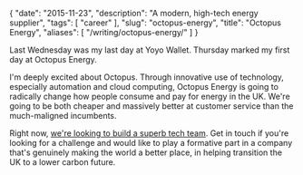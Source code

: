 {
    "date": "2015-11-23",
    "description": "A modern, high-tech energy supplier",
    "tags": [
        "career"
    ],
    "slug": "octopus-energy",
    "title": "Octopus Energy",
    "aliases": [
        "/writing/octopus-energy/"
    ]
}

Last Wednesday was my last day at Yoyo Wallet. Thursday marked my first
day at Octopus Energy.

I'm deeply excited about Octopus. Through innovative use of technology,
especially automation and cloud computing, Octopus Energy is going to
radically change how people consume and pay for energy in the UK. We're
going to be both cheaper and massively better at customer service than
the much-maligned incumbents.

Right now, [we're looking to build a superb tech team](http://tech.octopus.energy/news/2015/11/23/tech-jobs.html). Get in
touch if you're looking for a challenge and would like to play a
formative part in a company that's genuinely making the world a better
place, in helping transition the UK to a lower carbon future.
